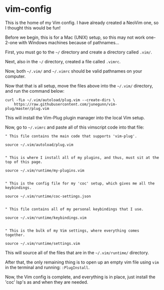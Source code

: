 # vim-config
This is the home of my Vim config. I have already created a NeoVim one, so I thought this would be fun!

Before we begin, this is for a Mac (UNIX) setup, so this may not work one-2-one with Windows machines because of pathnames...

First, you must go to the `~/` directory and create a directory called `.vim/`.

Next, also in the `~/` directory, created a file called `.vimrc`.

Now, both `~/.vim/` and `~/.vimrc` should be valid pathnames on your computer.

Now that that is all setup, move the files above into the `~/.vim/` directory, and run the command below:
```
curl -fLo ~/.vim/autoload/plug.vim --create-dirs \
    https://raw.githubusercontent.com/junegunn/vim-plug/master/plug.vim
```

This will install the Vim-Plug plugin manager into the local Vim setup.

Now, go to `~/.vimrc` and paste all of this vimscript code into that file:
```
" This file contains the main code that supports 'vim-plug'.

source ~/.vim/autoload/plug.vim


" This is where I install all of my plugins, and thus, must sit at the top of this page.

source ~/.vim/runtime/my-plugins.vim


" This is the config file for my 'coc' setup, which gives me all the keybindings.

source ~/.vim/runtime/coc-settings.json


" This file contains all of my personal keybindings that I use.

source ~/.vim/runtime/keybindings.vim


" This is the bulk of my Vim settings, where everything comes together.

source ~/.vim/runtime/settings.vim
```

This will source all of the files that are in the `~/.vim/runtime/` directory.

After that, the only remaining thing is to open up an empty vim file using `vim` in the terminal and running: `:PlugInstall`.

Now, the Vim config is complete, and everything is in place, just install the 'coc' lsp's as and when they are needed.
